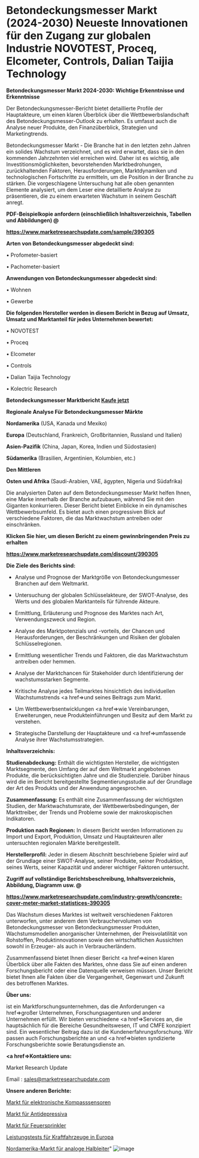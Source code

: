 # Betondeckungsmesser Markt (2024-2030) Neueste Innovationen für den Zugang zur globalen Industrie NOVOTEST, Proceq, Elcometer, Controls, Dalian Taijia Technology

<strong>Betondeckungsmesser Markt 2024-2030: Wichtige Erkenntnisse und Erkenntnisse</strong>

Der Betondeckungsmesser-Bericht bietet detaillierte Profile der Hauptakteure, um einen klaren Überblick über die Wettbewerbslandschaft des Betondeckungsmesser-Outlook zu erhalten. Es umfasst auch die Analyse neuer Produkte, den Finanzüberblick, Strategien und Marketingtrends.

Betondeckungsmesser Markt - Die Branche hat in den letzten zehn Jahren ein solides Wachstum verzeichnet, und es wird erwartet, dass sie in den kommenden Jahrzehnten viel erreichen wird. Daher ist es wichtig, alle Investitionsmöglichkeiten, bevorstehenden Marktbedrohungen, zurückhaltenden Faktoren, Herausforderungen, Marktdynamiken und technologischen Fortschritte zu ermitteln, um die Position in der Branche zu stärken. Die vorgeschlagene Untersuchung hat alle oben genannten Elemente analysiert, um dem Leser eine detaillierte Analyse zu präsentieren, die zu einem erwarteten Wachstum in seinem Geschäft anregt.



<strong><b>PDF-Beispielkopie anfordern (einschließlich Inhaltsverzeichnis, Tabellen und Abbildungen) @ </b></strong>

<strong><a href=https://www.marketresearchupdate.com/sample/390305>

<strong>https://www.marketresearchupdate.com/sample/390305</u></a></strong></strong>



<strong>Arten von Betondeckungsmesser abgedeckt sind:</strong>

• Profometer-basiert

• Pachometer-basiert



<strong>Anwendungen von Betondeckungsmesser abgedeckt sind:</strong>

• Wohnen

• Gewerbe



<strong>Die folgenden Hersteller werden in diesem Bericht in Bezug auf Umsatz, Umsatz und Marktanteil für jedes Unternehmen bewertet:</strong>

• NOVOTEST

• Proceq

• Elcometer

• Controls

• Dalian Taijia Technology

• Kolectric Research



<strong>Betondeckungsmesser Marktbericht <a href=https://www.marketresearchupdate.com/buynow/390305>Kaufe jetzt</a></strong>



<strong>Regionale Analyse Für Betondeckungsmesser Märkte</strong>



<strong>Nordamerika</strong> (USA, Kanada und Mexiko)



<strong>Europa</strong> (Deutschland, Frankreich, Großbritannien, Russland und Italien)



<strong>Asien-Pazifik</strong> (China, Japan, Korea, Indien und Südostasien)



<strong>Südamerika</strong> (Brasilien, Argentinien, Kolumbien, etc.)



<strong>Den Mittleren</strong> 

<strong>Osten und Afrika</strong> (Saudi-Arabien, VAE, ägypten, Nigeria und Südafrika)

Die analysierten Daten auf dem Betondeckungsmesser Markt helfen Ihnen, eine Marke innerhalb der Branche aufzubauen, während Sie mit den Giganten konkurrieren. Dieser Bericht bietet Einblicke in ein dynamisches Wettbewerbsumfeld. Es bietet auch einen progressiven Blick auf verschiedene Faktoren, die das Marktwachstum antreiben oder einschränken.



<strong>Klicken Sie hier, um diesen Bericht zu einem gewinnbringenden Preis zu erhalten
</strong>

<strong><a href=https://www.marketresearchupdate.com/discount/390305>https://www.marketresearchupdate.com/discount/390305</b></u></strong></a>



<strong>Die Ziele des Berichts sind:</strong>

- Analyse und Prognose der Marktgröße von Betondeckungsmesser Branchen auf dem Weltmarkt.

- Untersuchung der globalen Schlüsselakteure, der SWOT-Analyse, des Werts und des globalen Marktanteils für führende Akteure.

- Ermittlung, Erläuterung und Prognose des Marktes nach Art, Verwendungszweck und Region.

- Analyse des Marktpotenzials und -vorteils, der Chancen und Herausforderungen, der Beschränkungen und Risiken der globalen Schlüsselregionen.

- Ermittlung wesentlicher Trends und Faktoren, die das Marktwachstum antreiben oder hemmen.

- Analyse der Marktchancen für Stakeholder durch Identifizierung der wachstumsstarken Segmente.

- Kritische Analyse jedes Teilmarktes hinsichtlich des individuellen Wachstumstrends <a href=>und</a> seines Beitrags zum Markt.

- Um Wettbewerbsentwicklungen <a href=>wie</a> Vereinbarungen, Erweiterungen, neue Produkteinführungen und Besitz auf dem Markt zu verstehen.

- Strategische Darstellung der Hauptakteure und <a href=>umfas</a>sende Analyse ihrer Wachstumsstrategien.



<strong>Inhaltsverzeichnis:</strong>



<strong>Studienabdeckung:</strong> Enthält die wichtigsten Hersteller, die wichtigsten Marktsegmente, den Umfang der auf dem Weltmarkt angebotenen Produkte, die berücksichtigten Jahre und die Studienziele. Darüber hinaus wird die im Bericht bereitgestellte Segmentierungsstudie auf der Grundlage der Art des Produkts und der Anwendung angesprochen.



<strong>Zusammenfassung:</strong> Es enthält eine Zusammenfassung der wichtigsten Studien, der Marktwachstumsrate, der Wettbewerbsbedingungen, der Markttreiber, der Trends und Probleme sowie der makroskopischen Indikatoren.



<strong>Produktion nach Regionen:</strong> In diesem Bericht werden Informationen zu Import und Export, Produktion, Umsatz und Hauptakteuren aller untersuchten regionalen Märkte bereitgestellt.



<strong>Herstellerprofil:</strong> Jeder in diesem Abschnitt beschriebene Spieler wird auf der Grundlage einer SWOT-Analyse, seiner Produkte, seiner Produktion, seines Werts, seiner Kapazität und anderer wichtiger Faktoren untersucht.



<strong><b>Zugriff auf vollständige Berichtsbeschreibung, Inhaltsverzeichnis, Abbildung, Diagramm usw. @ </b></strong>

<strong><a href=https://www.marketresearchupdate.com/industry-growth/concrete-cover-meter-market-statistices-390305>https://www.marketresearchupdate.com/industry-growth/concrete-cover-meter-market-statistices-390305</a></strong>

Das Wachstum dieses Marktes ist weltweit verschiedenen Faktoren unterworfen, unter anderem dem Verbrauchervolumen von Betondeckungsmesser von Betondeckungsmesser Produkten, Wachstumsmodellen anorganischer Unternehmen, der Preisvolatilität von Rohstoffen, Produktinnovationen sowie den wirtschaftlichen Aussichten sowohl in Erzeuger- als auch in Verbraucherländern.

Zusammenfassend bietet Ihnen dieser Bericht <a href=>einen</a> klaren Überblick über alle Fakten des Marktes, ohne dass Sie auf einen anderen Forschungsbericht oder eine Datenquelle verweisen müssen. Unser Bericht bietet Ihnen alle Fakten über die Vergangenheit, Gegenwart und Zukunft des betroffenen Marktes.



<strong>Über uns:</strong>

 ist ein Marktforschungsunternehmen, das die Anforderungen <a href=>großer</a> Unternehmen, Forschungsagenturen und anderer Unternehmen erfüllt. Wir bieten verschiedene <a href=>Services</a> an, die hauptsächlich für die Bereiche Gesundheitswesen, IT und CMFE konzipiert sind. Ein wesentlicher Beitrag dazu ist die Kundenerfahrungsforschung. Wir passen auch Forschungsberichte an und <a href=>bieten</a> syndizierte Forschungsberichte sowie Beratungsdienste an.



<strong><a href=>Kontaktiere uns:</a></strong>

Market Research Update

Email : sales@marketresearchupdate.com



<strong>Unsere anderen Berichte:</strong>

<a href=https://www.linkedin.com/pulse/electronic-compass-sensor-market-opportunities>Markt für elektronische Kompasssensoren</a>

<a href=https://www.linkedin.com/pulse/antidepressants-market-outlooks-2023-size-shares>Markt für Antidepressiva</a>

<a href=https://www.linkedin.com/pulse/fire-sprinklers-market-size-emerging-trends>Markt für Feuersprinkler</a>

<a href=https://www.linkedin.com/pulse/europe-automotive-performance-testing>Leistungstests für Kraftfahrzeuge in Europa</a>

<a href=https://www.linkedin.com/pulse/north-america-analog-semiconductors-market-2030>Nordamerika-Markt für analoge Halbleiter</a>"
![image](https://github.com/Gayatrikarjule/Market-Analysis-361/assets/97346546/a3fe39d6-47b6-4d41-92e1-69a92f1587ab)
